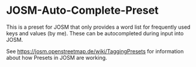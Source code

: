 # JOSM-Auto-Complete-Preset
This is a preset for JOSM that only provides a word list for frequently used keys and values (by me). These can be autocompleted during input into JOSM.

See https://josm.openstreetmap.de/wiki/TaggingPresets for information about how Presets in JOSM are working.
